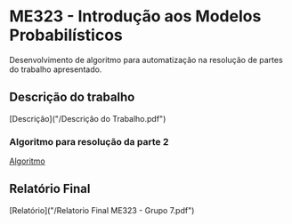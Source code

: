 # ME323 - Introdução aos Modelos Probabilísticos

Desenvolvimento de algoritmo para automatização na resolução de partes do trabalho apresentado.

## Descrição do trabalho
[Descrição]("/Descrição do Trabalho.pdf")

### Algoritmo para resolução da parte 2
[Algoritmo]("/Parte-2/main.py")

## Relatório Final
[Relatório]("/Relatorio Final ME323 - Grupo 7.pdf")
